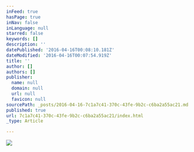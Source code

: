 ```yaml
---
inFeed: true
hasPage: true
inNav: false
inLanguage: null
starred: false
keywords: []
description: ''
datePublished: '2016-04-16T00:08:10.181Z'
dateModified: '2016-04-16T00:07:54.919Z'
title: ''
author: []
authors: []
publisher:
  name: null
  domain: null
  url: null
  favicon: null
sourcePath: _posts/2016-04-16-7c1a7c41-370c-43fe-9b2c-c6ba2a55ac21.md
published: true
url: 7c1a7c41-370c-43fe-9b2c-c6ba2a55ac21/index.html
_type: Article

---
```

![](https://the-grid-user-content.s3-us-west-2.amazonaws.com/a80601a5-91ba-41aa-a902-c80a0c84d2b7.jpg)